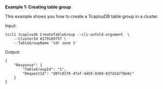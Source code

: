 **Example 1: Creating table group**

This example shows you how to create a TcaplusDB table group in a cluster.

Input: 

```
tccli tcaplusdb CreateTableGroup --cli-unfold-argument  \
    --ClusterId 6179109757 \
    --TableGroupName 'tdr zone 1'
```

Output: 
```
{
    "Response": {
        "TableGroupId": "1",
        "RequestId": "d87c0378-47af-4d59-920d-82fd2a778e6c"
    }
}
```

